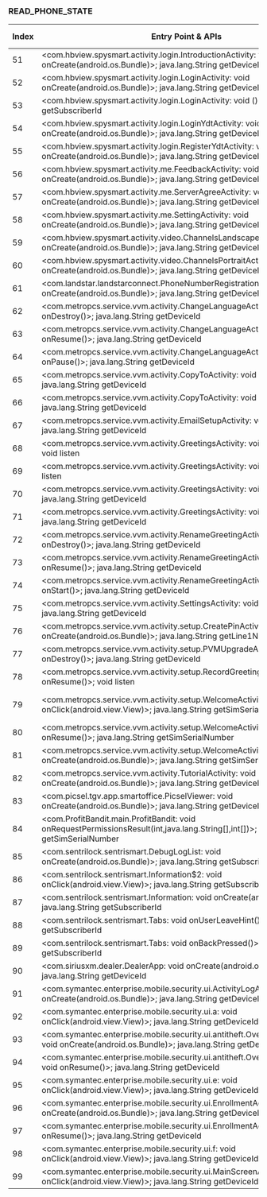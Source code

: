### READ_PHONE_STATE
| Index | Entry Point & APIs | Screen shot | Resource id | Label |
| ------------- | ------------- | ------------- |-------------|-------------|
| 51 | <com.hbview.spysmart.activity.login.IntroductionActivity: void onCreate(android.os.Bundle)>; java.lang.String getDeviceId | ![](D:\COSMOS\output\py\Play_win8\Business\com.hbview.spysmart\com.hbview.spysmart.activity.login.IntroductionActivity.png) |  | |
| 52 | <com.hbview.spysmart.activity.login.LoginActivity: void onCreate(android.os.Bundle)>; java.lang.String getDeviceId | ![](D:\COSMOS\output\py\Play_win8\Business\com.hbview.spysmart\com.hbview.spysmart.activity.login.LoginActivity.png) |  | |
| 53 | <com.hbview.spysmart.activity.login.LoginActivity: void <init>()>; java.lang.String getSubscriberId | ![](D:\COSMOS\output\py\Play_win8\Business\com.hbview.spysmart\com.hbview.spysmart.activity.login.LoginActivity.png) |  | |
| 54 | <com.hbview.spysmart.activity.login.LoginYdtActivity: void onCreate(android.os.Bundle)>; java.lang.String getDeviceId | ![](D:\COSMOS\output\py\Play_win8\Business\com.hbview.spysmart\com.hbview.spysmart.activity.login.LoginYdtActivity.png) |  | |
| 55 | <com.hbview.spysmart.activity.login.RegisterYdtActivity: void onCreate(android.os.Bundle)>; java.lang.String getDeviceId | ![](D:\COSMOS\output\py\Play_win8\Business\com.hbview.spysmart\com.hbview.spysmart.activity.login.RegisterYdtActivity.png) |  | |
| 56 | <com.hbview.spysmart.activity.me.FeedbackActivity: void onCreate(android.os.Bundle)>; java.lang.String getDeviceId | ![](D:\COSMOS\output\py\Play_win8\Business\com.hbview.spysmart\com.hbview.spysmart.activity.me.FeedbackActivity.png) |  | |
| 57 | <com.hbview.spysmart.activity.me.ServerAgreeActivity: void onCreate(android.os.Bundle)>; java.lang.String getDeviceId | ![](D:\COSMOS\output\py\Play_win8\Business\com.hbview.spysmart\com.hbview.spysmart.activity.me.ServerAgreeActivity.png) |  | |
| 58 | <com.hbview.spysmart.activity.me.SettingActivity: void onCreate(android.os.Bundle)>; java.lang.String getDeviceId | ![](D:\COSMOS\output\py\Play_win8\Business\com.hbview.spysmart\com.hbview.spysmart.activity.me.SettingActivity.png) |  | |
| 59 | <com.hbview.spysmart.activity.video.ChannelsLandscapeActivity: void onCreate(android.os.Bundle)>; java.lang.String getDeviceId | ![](D:\COSMOS\output\py\Play_win8\Business\com.hbview.spysmart\com.hbview.spysmart.activity.video.ChannelsLandscapeActivity.png) |  | |
| 60 | <com.hbview.spysmart.activity.video.ChannelsPortraitActivity: void onCreate(android.os.Bundle)>; java.lang.String getDeviceId | ![](D:\COSMOS\output\py\Play_win8\Business\com.hbview.spysmart\com.hbview.spysmart.activity.video.ChannelsPortraitActivity.png) |  | |
| 61 | <com.landstar.landstarconnect.PhoneNumberRegistration: void onCreate(android.os.Bundle)>; java.lang.String getDeviceId | ![](D:\COSMOS\output\py\Play_win8\Business\com.landstar.landstarconnect\com.landstar.landstarconnect.PhoneNumberRegistration.png) |  | |
| 62 | <com.metropcs.service.vvm.activity.ChangeLanguageActivity: void onDestroy()>; java.lang.String getDeviceId | ![](D:\COSMOS\output\py\Play_win8\Business\com.metropcs.service.vvm\com.metropcs.service.vvm.activity.ChangeLanguageActivity.png) |  | |
| 63 | <com.metropcs.service.vvm.activity.ChangeLanguageActivity: void onResume()>; java.lang.String getDeviceId | ![](D:\COSMOS\output\py\Play_win8\Business\com.metropcs.service.vvm\com.metropcs.service.vvm.activity.ChangeLanguageActivity.png) |  | |
| 64 | <com.metropcs.service.vvm.activity.ChangeLanguageActivity: void onPause()>; java.lang.String getDeviceId | ![](D:\COSMOS\output\py\Play_win8\Business\com.metropcs.service.vvm\com.metropcs.service.vvm.activity.ChangeLanguageActivity.png) |  | |
| 65 | <com.metropcs.service.vvm.activity.CopyToActivity: void onResume()>; java.lang.String getDeviceId | ![](D:\COSMOS\output\py\Play_win8\Business\com.metropcs.service.vvm\com.metropcs.service.vvm.activity.CopyToActivity.png) |  | |
| 66 | <com.metropcs.service.vvm.activity.CopyToActivity: void onStart()>; java.lang.String getDeviceId | ![](D:\COSMOS\output\py\Play_win8\Business\com.metropcs.service.vvm\com.metropcs.service.vvm.activity.CopyToActivity.png) |  | |
| 67 | <com.metropcs.service.vvm.activity.EmailSetupActivity: void onDestroy()>; java.lang.String getDeviceId | ![](D:\COSMOS\output\py\Play_win8\Business\com.metropcs.service.vvm\com.metropcs.service.vvm.activity.EmailSetupActivity.png) |  | |
| 68 | <com.metropcs.service.vvm.activity.GreetingsActivity: void onResume()>; void listen | ![](D:\COSMOS\output\py\Play_win8\Business\com.metropcs.service.vvm\com.metropcs.service.vvm.activity.GreetingsActivity.png) |  | |
| 69 | <com.metropcs.service.vvm.activity.GreetingsActivity: void onPause()>; void listen | ![](D:\COSMOS\output\py\Play_win8\Business\com.metropcs.service.vvm\com.metropcs.service.vvm.activity.GreetingsActivity.png) |  | |
| 70 | <com.metropcs.service.vvm.activity.GreetingsActivity: void onStart()>; java.lang.String getDeviceId | ![](D:\COSMOS\output\py\Play_win8\Business\com.metropcs.service.vvm\com.metropcs.service.vvm.activity.GreetingsActivity.png) |  | |
| 71 | <com.metropcs.service.vvm.activity.GreetingsActivity: void onDestroy()>; java.lang.String getDeviceId | ![](D:\COSMOS\output\py\Play_win8\Business\com.metropcs.service.vvm\com.metropcs.service.vvm.activity.GreetingsActivity.png) |  | |
| 72 | <com.metropcs.service.vvm.activity.RenameGreetingActivity: void onDestroy()>; java.lang.String getDeviceId | ![](D:\COSMOS\output\py\Play_win8\Business\com.metropcs.service.vvm\com.metropcs.service.vvm.activity.RenameGreetingActivity.png) |  | |
| 73 | <com.metropcs.service.vvm.activity.RenameGreetingActivity: void onResume()>; java.lang.String getDeviceId | ![](D:\COSMOS\output\py\Play_win8\Business\com.metropcs.service.vvm\com.metropcs.service.vvm.activity.RenameGreetingActivity.png) |  | |
| 74 | <com.metropcs.service.vvm.activity.RenameGreetingActivity: void onStart()>; java.lang.String getDeviceId | ![](D:\COSMOS\output\py\Play_win8\Business\com.metropcs.service.vvm\com.metropcs.service.vvm.activity.RenameGreetingActivity.png) |  | |
| 75 | <com.metropcs.service.vvm.activity.SettingsActivity: void onPause()>; java.lang.String getDeviceId | ![](D:\COSMOS\output\py\Play_win8\Business\com.metropcs.service.vvm\com.metropcs.service.vvm.activity.SettingsActivity.png) |  | |
| 76 | <com.metropcs.service.vvm.activity.setup.CreatePinActivity: void onCreate(android.os.Bundle)>; java.lang.String getLine1Number | ![](D:\COSMOS\output\py\Play_win8\Business\com.metropcs.service.vvm\com.metropcs.service.vvm.activity.setup.CreatePinActivity.png) |  | |
| 77 | <com.metropcs.service.vvm.activity.setup.PVMUpgradeActivity: void onDestroy()>; java.lang.String getDeviceId | ![](D:\COSMOS\output\py\Play_win8\Business\com.metropcs.service.vvm\com.metropcs.service.vvm.activity.setup.PVMUpgradeActivity.png) |  | |
| 78 | <com.metropcs.service.vvm.activity.setup.RecordGreetingActivity: void onResume()>; void listen | ![](D:\COSMOS\output\py\Play_win8\Business\com.metropcs.service.vvm\com.metropcs.service.vvm.activity.setup.RecordGreetingActivity.png) |  | |
| 79 | <com.metropcs.service.vvm.activity.setup.WelcomeActivity$2: void onClick(android.view.View)>; java.lang.String getSimSerialNumber | ![](D:\COSMOS\output\py\Play_win8\Business\com.metropcs.service.vvm\com.metropcs.service.vvm.activity.setup.WelcomeActivity.png) | {'2131165205': <sensitive_component.SensitiveComponent.SensitiveView object at 0x0000021457E3D048>} | |
| 80 | <com.metropcs.service.vvm.activity.setup.WelcomeActivity: void onResume()>; java.lang.String getSimSerialNumber | ![](D:\COSMOS\output\py\Play_win8\Business\com.metropcs.service.vvm\com.metropcs.service.vvm.activity.setup.WelcomeActivity.png) |  | |
| 81 | <com.metropcs.service.vvm.activity.setup.WelcomeActivity: void onCreate(android.os.Bundle)>; java.lang.String getSimSerialNumber | ![](D:\COSMOS\output\py\Play_win8\Business\com.metropcs.service.vvm\com.metropcs.service.vvm.activity.setup.WelcomeActivity.png) |  | |
| 82 | <com.metropcs.service.vvm.activity.TutorialActivity: void onCreate(android.os.Bundle)>; java.lang.String getDeviceId | ![](D:\COSMOS\output\py\Play_win8\Business\com.metropcs.service.vvm\com.metropcs.service.vvm.activity.TutorialActivity.png) |  | |
| 83 | <com.picsel.tgv.app.smartoffice.PicselViewer: void onCreate(android.os.Bundle)>; java.lang.String getDeviceId | ![](D:\COSMOS\output\py\Play_win8\Business\com.picsel.tgv.app.smartoffice\com.picsel.tgv.app.smartoffice.PicselViewer.png) |  | |
| 84 | <com.ProfitBandit.main.ProfitBandit: void onRequestPermissionsResult(int,java.lang.String[],int[])>; java.lang.String getSimSerialNumber | ![](D:\COSMOS\output\py\Play_win8\Business\com.ProfitBandit\com.ProfitBandit.main.ProfitBandit.png) |  | |
| 85 | <com.sentrilock.sentrismart.DebugLogList: void onCreate(android.os.Bundle)>; java.lang.String getSubscriberId | ![](D:\COSMOS\output\py\Play_win8\Business\com.sentrilock.sentrismart\com.sentrilock.sentrismart.DebugLogList.png) |  | |
| 86 | <com.sentrilock.sentrismart.Information$2: void onClick(android.view.View)>; java.lang.String getSubscriberId | ![](D:\COSMOS\output\py\Play_win8\Business\com.sentrilock.sentrismart\com.sentrilock.sentrismart.Information.png) |  | |
| 87 | <com.sentrilock.sentrismart.Information: void onCreate(android.os.Bundle)>; java.lang.String getSubscriberId | ![](D:\COSMOS\output\py\Play_win8\Business\com.sentrilock.sentrismart\com.sentrilock.sentrismart.Information.png) |  | |
| 88 | <com.sentrilock.sentrismart.Tabs: void onUserLeaveHint()>; java.lang.String getSubscriberId | ![](D:\COSMOS\output\py\Play_win8\Business\com.sentrilock.sentrismart\com.sentrilock.sentrismart.Tabs.png) |  | |
| 89 | <com.sentrilock.sentrismart.Tabs: void onBackPressed()>; java.lang.String getSubscriberId | ![](D:\COSMOS\output\py\Play_win8\Business\com.sentrilock.sentrismart\com.sentrilock.sentrismart.Tabs.png) |  | |
| 90 | <com.siriusxm.dealer.DealerApp: void onCreate(android.os.Bundle)>; java.lang.String getDeviceId | ![](D:\COSMOS\output\py\Play_win8\Business\com.siriusxm.dealer\com.siriusxm.dealer.DealerApp.png) |  | |
| 91 | <com.symantec.enterprise.mobile.security.ui.ActivityLogActivity: void onCreate(android.os.Bundle)>; java.lang.String getDeviceId | ![](D:\COSMOS\output\py\Play_win8\Business\com.symantec.enterprise.mobile.security\com.symantec.enterprise.mobile.security.ui.ActivityLogActivity.png) |  | |
| 92 | <com.symantec.enterprise.mobile.security.ui.a: void onClick(android.view.View)>; java.lang.String getDeviceId | ![](D:\COSMOS\output\py\Play_win8\Business\com.symantec.enterprise.mobile.security\com.symantec.enterprise.mobile.security.ui.ActivityLogActivity.png) |  | |
| 93 | <com.symantec.enterprise.mobile.security.ui.antitheft.OverlayScreenActivity: void onCreate(android.os.Bundle)>; java.lang.String getDeviceId | ![](D:\COSMOS\output\py\Play_win8\Business\com.symantec.enterprise.mobile.security\com.symantec.enterprise.mobile.security.ui.antitheft.OverlayScreenActivity.png) |  | |
| 94 | <com.symantec.enterprise.mobile.security.ui.antitheft.OverlayScreenActivity: void onResume()>; java.lang.String getDeviceId | ![](D:\COSMOS\output\py\Play_win8\Business\com.symantec.enterprise.mobile.security\com.symantec.enterprise.mobile.security.ui.antitheft.OverlayScreenActivity.png) |  | |
| 95 | <com.symantec.enterprise.mobile.security.ui.e: void onClick(android.view.View)>; java.lang.String getDeviceId | ![](D:\COSMOS\output\py\Play_win8\Business\com.symantec.enterprise.mobile.security\com.symantec.enterprise.mobile.security.ui.EnrollmentActivity.png) |  | |
| 96 | <com.symantec.enterprise.mobile.security.ui.EnrollmentActivity: void onCreate(android.os.Bundle)>; java.lang.String getDeviceId | ![](D:\COSMOS\output\py\Play_win8\Business\com.symantec.enterprise.mobile.security\com.symantec.enterprise.mobile.security.ui.EnrollmentActivity.png) |  | |
| 97 | <com.symantec.enterprise.mobile.security.ui.EnrollmentActivity: void onResume()>; java.lang.String getDeviceId | ![](D:\COSMOS\output\py\Play_win8\Business\com.symantec.enterprise.mobile.security\com.symantec.enterprise.mobile.security.ui.EnrollmentActivity.png) |  | |
| 98 | <com.symantec.enterprise.mobile.security.ui.f: void onClick(android.view.View)>; java.lang.String getDeviceId | ![](D:\COSMOS\output\py\Play_win8\Business\com.symantec.enterprise.mobile.security\com.symantec.enterprise.mobile.security.ui.EnrollmentActivity.png) |  | |
| 99 | <com.symantec.enterprise.mobile.security.ui.MainScreenActivity: void onClick(android.view.View)>; java.lang.String getDeviceId | ![](D:\COSMOS\output\py\Play_win8\Business\com.symantec.enterprise.mobile.security\com.symantec.enterprise.mobile.security.ui.MainScreenActivity.png) |  | |
